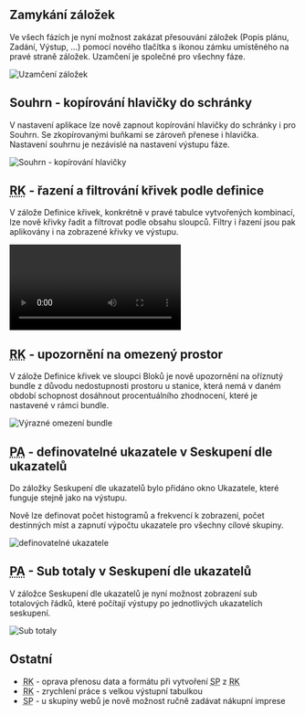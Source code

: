 ﻿---
categories: [fenix]
layout: fenix
---
## Zamykání záložek
Ve všech fázích je nyní možnost zakázat přesouvání záložek (Popis plánu, Zadání, Výstup, ...) pomocí nového tlačítka s ikonou zámku umístěného na pravé straně záložek. Uzamčení je společné pro všechny fáze.

![Uzamčení záložek]({{site.url}}/data/zamykanizalozek.png "Uzamčení záložek")

## Souhrn - kopírování hlavičky do schránky
V nastavení aplikace lze nově zapnout kopírování hlavičky do schránky i pro Souhrn. Se zkopírovanými buňkami se zároveň přenese i hlavička. Nastavení souhrnu je nezávislé na nastavení výstupu fáze.

![Souhrn - kopírování hlavičky]({{site.url}}/data/hlavicka_souhrn.png "Souhrn - kopírování hlavičky")

## <abbr title="Reachové křivky">RK</abbr> - řazení a filtrování křivek podle definice
V zálože Definice křivek, konkrétně v pravé tabulce vytvořených kombinací, lze nově křivky řadit a filtrovat podle obsahu sloupců. Filtry i řazení jsou pak aplikovány i na zobrazené křivky ve výstupu.

<video src="{{site.url}}/data/rkdefinice_filtryarazeni.mp4" type="video/mp4" controls>Řazení a filtrování tabulek</video>

## <abbr title="Reachové křivky">RK</abbr> - upozornění na omezený prostor
V zálože Definice křivek ve sloupci Bloků je nově upozornění na oříznutý bundle z důvodu nedostupnosti prostoru u stanice, která nemá v daném období schopnost dosáhnout procentuálního zhodnocení, které je nastavené v rámci bundle.

![Výrazné omezení bundle]({{site.url}}/data/rcbundleomezen.png "Výrazné omezení bundle")

## <abbr title="Postanalýza">PA</abbr> - definovatelné ukazatele v Seskupení dle ukazatelů
Do záložky Seskupení dle ukazatelů bylo přidáno okno Ukazatele, které funguje stejně jako na výstupu. 

Nově lze definovat počet histogramů a frekvencí k zobrazení, počet destinných míst a zapnutí výpočtu ukazatele pro všechny cílové skupiny.

![definovatelné ukazatele]({{site.url}}/data/definovatelneukazatele.png "definovatelné ukazatele")


## <abbr title="Postanalýza">PA</abbr> - Sub totaly v Seskupení dle ukazatelů
V záložce Seskupení dle ukazatelů je nyní možnost zobrazení sub totalových řádků, které počítají výstupy po jednotlivých ukazatelích seskupení.

![Sub totaly]({{site.url}}/data/subtotaly.png "Sub totaly")

## Ostatní
<ul>
	<li><abbr title="Reachové křivky">RK</abbr> - oprava přenosu data a formátu při vytvoření <abbr title="Strategický plán">SP</abbr> z <abbr title="Reachové křivky">RK</abbr> </li>
	<li><abbr title="Reachové křivky">RK</abbr> - zrychlení práce s velkou výstupní tabulkou</li>
	<li><abbr title="Strategický plán">SP</abbr> - u skupiny webů je nově možnost ručně zadávat nákupní imprese</li>
</ul>
